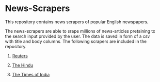 # News-Scrapers
This repository contains news scrapers of popular English newspapers.

The news-scrapers are able to srape millions of news-articles pretaining to the search input provided by the user. The data is saved in form of a csv with title and body columns.
The following scrapers are included in the repository.

1. <a href="https://github.com/kanishkgautam98/News-Scrapers/blob/master/ReutersScrapper.py">Reuters</a>

2. <a href="https://github.com/kanishkgautam98/News-Scrapers/blob/master/The%20Hindu.ipynb">The Hindu</a>

3. <a href="https://github.com/kanishkgautam98/News-Scrapers/blob/master/Times%20of%20India%20Crawler.ipynb">The Times of India</a>

